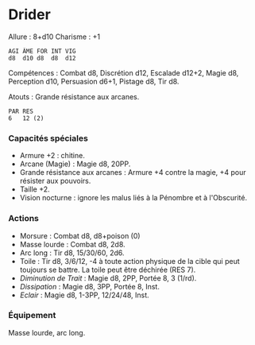 # Drider

Allure : 8+d10
Charisme : +1

	AGI	ÂME	FOR	INT	VIG
	d8	d10	d8	d8	d12

Compétences : Combat d8, Discrétion d12, Escalade d12+2, Magie d8, Perception d10, Persuasion d6+1, Pistage d8, Tir d8.

Atouts : Grande résistance aux arcanes.

	PAR	RES
	6	12 (2)

### Capacités spéciales
- Armure +2 : chitine.
- Arcane (Magie) : Magie d8, 20PP.
- Grande résistance aux arcanes : Armure +4 contre la magie, +4 pour résister aux pouvoirs.
- Taille +2.
- Vision nocturne : ignore les malus liés à la Pénombre et à l'Obscurité.

### Actions
- Morsure : Combat d8, d8+poison (0)
- Masse lourde : Combat d8, 2d8.
- Arc long : Tir d8, 15/30/60, 2d6.
- Toile : Tir d8, 3/6/12, -4 à toute action physique de la cible qui peut toujours se battre. La toile peut être déchirée (RES 7). 
- _Diminution de Trait_ : Magie d8, 2PP, Portée 8, 3 (1/rd).
- _Dissipation_ : Magie d8, 3PP, Portée 8, Inst.
- _Eclair_ : Magie d8, 1-3PP, 12/24/48, Inst.

### Équipement
Masse lourde, arc long.

